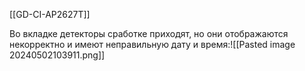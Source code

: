 [[GD-CI-AP2627T]]

Во вкладке детекторы сработке приходят, но они отображаются некорректно и имеют неправильную дату и время:![[Pasted image 20240502103911.png]]
